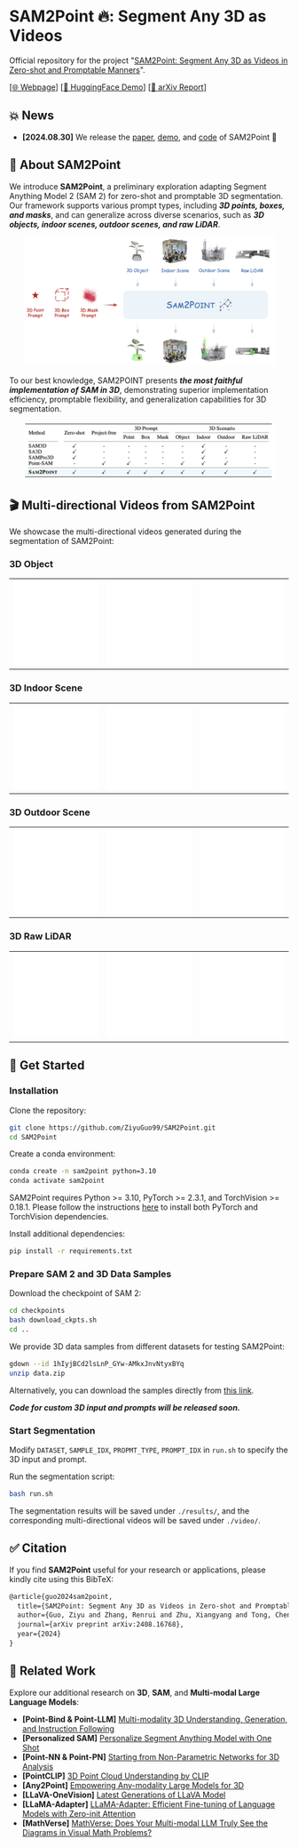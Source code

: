 # SAM2Point 🔥: Segment Any 3D as Videos

Official repository for the project "[SAM2Point: Segment Any 3D as Videos in Zero-shot and Promptable Manners](https://github.com/ZiyuGuo99/SAM2Point/blob/main/SAM2Point.pdf)".

[[🌐 Webpage](https://sam2point.github.io/)] [[🤗 HuggingFace Demo](https://huggingface.co/spaces/ZiyuG/SAM2Point)] [[📖 arXiv Report](https://arxiv.org/pdf/2408.16768)] 

## 💥 News
- **[2024.08.30]** We release the [paper](https://arxiv.org/pdf/2408.16768), [demo](https://huggingface.co/spaces/ZiyuG/SAM2Point), and [code](https://github.com/ZiyuGuo99/SAM2Point) of SAM2Point 🚀

## 👀 About SAM2Point

We introduce **SAM2Point**, a preliminary exploration adapting Segment Anything Model 2 (SAM 2) for zero-shot and promptable 3D segmentation. Our framework supports various prompt types, including ***3D points, boxes, and masks***, and can generalize across diverse scenarios, such as ***3D objects, indoor scenes, outdoor scenes, and raw LiDAR***.

<p align="center">
    <img src="figs/fig1.png" width="90%"> <br>
</p>

To our best knowledge, SAM2POINT presents ***the most faithful implementation of SAM in 3D***, demonstrating superior implementation efficiency, promptable flexibility, and generalization capabilities for 3D segmentation.
<p align="center">
    <img src="figs/fig2.png" width="90%"> <br>
</p>

## 🎬 Multi-directional Videos from SAM2Point

We showcase the multi-directional videos generated during the segmentation of SAM2Point:
### 3D Object

<table>
  <tr>
    <td><img src="./gif/Objaverse_sample0/x.gif" width="200"/></td>
    <td><img src="./gif/Objaverse_sample0/y.gif" width="200"/></td>
    <td><img src="./gif/Objaverse_sample0/z.gif" width="200"/></td>
  </tr>
</table>

### 3D Indoor Scene

<table>
  <tr>
    <td><img src="./gif/S3DIS_sample2/x.gif" width="200"/></td>
    <td><img src="./gif/S3DIS_sample2/y.gif" width="200"/></td>
    <td><img src="./gif/S3DIS_sample2/z.gif" width="200"/></td>
  </tr>
</table>

### 3D Outdoor Scene

<table>
  <tr>
    <td><img src="./gif/Semantic3D_sample0/x.gif" width="200"/></td>
    <td><img src="./gif/Semantic3D_sample0/y.gif" width="200"/></td>
    <td><img src="./gif/Semantic3D_sample0/z.gif" width="200"/></td>
  </tr>
</table>

### 3D Raw LiDAR

<table>
  <tr>
    <td><img src="./gif/KITTI_sample1/x.gif" width="200"/></td>
    <td><img src="./gif/KITTI_sample1/y.gif" width="200"/></td>
    <td><img src="./gif/KITTI_sample1/z.gif" width="200"/></td>
  </tr>
</table>

## 💪 Get Started
### Installation

Clone the repository:

   ```bash
   git clone https://github.com/ZiyuGuo99/SAM2Point.git
   cd SAM2Point
   ```

Create a conda environment:

   ```bash
   conda create -n sam2point python=3.10
   conda activate sam2point
   ```
   SAM2Point requires Python >= 3.10, PyTorch >= 2.3.1, and TorchVision >= 0.18.1. Please follow the instructions [here](https://pytorch.org/get-started/locally/) to install both PyTorch and TorchVision dependencies.

   Install additional dependencies:
   ```bash
   pip install -r requirements.txt
   ```

### Prepare SAM 2 and 3D Data Samples

   Download the checkpoint of SAM 2:

   ```bash
   cd checkpoints
   bash download_ckpts.sh
   cd ..
   ```

We provide 3D data samples from different datasets for testing SAM2Point:
   ```bash
   gdown --id 1hIyjBCd2lsLnP_GYw-AMkxJnvNtyxBYq
   unzip data.zip
   ```

   Alternatively, you can download the samples directly from [this link](https://drive.google.com/file/d/1hIyjBCd2lsLnP_GYw-AMkxJnvNtyxBYq/view?usp=sharing).
   
***Code for custom 3D input and prompts will be released soon.***

### Start Segmentation
Modify `DATASET`, `SAMPLE_IDX`, `PROPMT_TYPE`, `PROMPT_IDX` in `run.sh` to specify the 3D input and prompt.

Run the segmentation script:
   ```bash
   bash run.sh
   ```

   The segmentation results will be saved under `./results/`, and the corresponding multi-directional videos will be saved under `./video/`.


## :white_check_mark: Citation

If you find **SAM2Point** useful for your research or applications, please kindly cite using this BibTeX:

```latex
@article{guo2024sam2point,
  title={SAM2Point: Segment Any 3D as Videos in Zero-shot and Promptable Manners},
  author={Guo, Ziyu and Zhang, Renrui and Zhu, Xiangyang and Tong, Chengzhuo and Gao, Peng and Li, Chunyuan and Heng, Pheng-Ann},
  journal={arXiv preprint arXiv:2408.16768},
  year={2024}
}
```

## 🧠 Related Work

Explore our additional research on **3D**, **SAM**, and **Multi-modal Large Language Models**:

- **[Point-Bind & Point-LLM]** [Multi-modality 3D Understanding, Generation, and Instruction Following](https://github.com/ZiyuGuo99/Point-Bind_Point-LLM)
- **[Personalized SAM]** [Personalize Segment Anything Model with One Shot](https://github.com/ZrrSkywalker/Personalize-SAM)
- **[Point-NN & Point-PN]** [Starting from Non-Parametric Networks for 3D Analysis](https://github.com/ZrrSkywalker/Point-NN)
- **[PointCLIP]** [3D Point Cloud Understanding by CLIP](https://github.com/ZrrSkywalker/PointCLIP)
- **[Any2Point]** [Empowering Any-modality Large Models for 3D](https://github.com/Ivan-Tang-3D/Any2Point)
- **[LLaVA-OneVision]** [Latest Generations of LLaVA Model](https://llava-vl.github.io/blog/2024-08-05-llava-onevision/)
- **[LLaMA-Adapter]** [LLaMA-Adapter: Efficient Fine-tuning of Language Models with Zero-init Attention](https://github.com/OpenGVLab/LLaMA-Adapter)
- **[MathVerse]** [MathVerse: Does Your Multi-modal LLM Truly See the Diagrams in Visual Math Problems?](https://mathverse-cuhk.github.io/)

